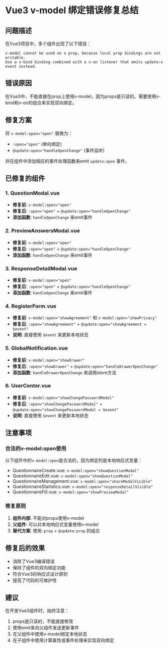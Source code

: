 # Vue3 v-model 绑定错误修复总结

## 问题描述
在Vue3项目中，多个组件出现了以下错误：
```
v-model cannot be used on a prop, because local prop bindings are not writable.
Use a v-bind binding combined with a v-on listener that emits update:x event instead.
```

## 错误原因
在Vue3中，不能直接在prop上使用v-model，因为props是只读的。需要使用v-bind和v-on的组合来实现双向绑定。

## 修复方案
将 `v-model:open="open"` 替换为：
- `:open="open"` (单向绑定)
- `@update:open="handleOpenChange"` (事件监听)

并在组件中添加相应的事件处理函数来emit `update:open` 事件。

## 已修复的组件

### 1. QuestionModal.vue
- **修复前**: `v-model:open="open"`
- **修复后**: `:open="open"` + `@update:open="handleOpenChange"`
- **添加函数**: `handleOpenChange` 来emit事件

### 2. PreviewAnswersModal.vue
- **修复前**: `v-model:open="open"`
- **修复后**: `:open="open"` + `@update:open="handleOpenChange"`
- **添加函数**: `handleOpenChange` 来emit事件

### 3. ResponseDetailModal.vue
- **修复前**: `v-model:open="open"`
- **修复后**: `:open="open"` + `@update:open="handleOpenChange"`
- **添加函数**: `handleOpenChange` 来emit事件

### 4. RegisterForm.vue
- **修复前**: `v-model:open="showAgreement"` 和 `v-model:open="showPrivacy"`
- **修复后**: `:open="showAgreement"` + `@update:open="showAgreement = $event"`
- **说明**: 直接使用 `$event` 来更新本地状态

### 5. GlobalNotification.vue
- **修复前**: `v-model:open="showDrawer"`
- **修复后**: `:open="showDrawer"` + `@update:open="handleDrawerOpenChange"`
- **添加函数**: `handleDrawerOpenChange` 来调用store方法

### 6. UserCenter.vue
- **修复前**: `v-model:open="showChangePasswordModal"`
- **修复后**: `:open="showChangePasswordModal"` + `@update:open="showChangePasswordModal = $event"`
- **说明**: 直接使用 `$event` 来更新本地状态

## 注意事项

### 合法的v-model:open使用
以下组件中的`v-model:open`是合法的，因为绑定的是本地响应式变量：
- QuestionnaireCreate.vue: `v-model:open="showQuestionModal"`
- QuestionnaireEdit.vue: `v-model:open="showQuestionModal"`
- QuestionnaireManagement.vue: `v-model:open="shareModalVisible"`
- QuestionnaireStatistics.vue: `v-model:open="responseDetailVisible"`
- QuestionnaireFill.vue: `v-model:open="showPreviewModal"`

### 修复原则
1. **组件内部**: 不能对props使用v-model
2. **父组件**: 可以对本地响应式变量使用v-model
3. **替代方案**: 使用`:prop` + `@update:prop` 的组合

## 修复后的效果
- 消除了Vue3编译错误
- 保持了组件的双向绑定功能
- 符合Vue3的响应式设计原则
- 提高了代码的可维护性

## 建议
在开发Vue3组件时，始终注意：
1. props是只读的，不能直接修改
2. 使用emit来向父组件发送更新事件
3. 在父组件中使用v-model绑定本地状态
4. 在子组件中使用计算属性或事件处理来实现双向绑定
